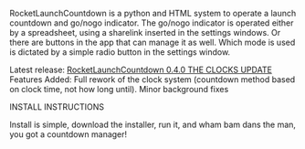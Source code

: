 RocketLaunchCountdown is a python and HTML system to operate a launch countdown and go/nogo indicator. The go/nogo indicator is operated either by a spreadsheet, using a sharelink inserted in the settings windows. Or there are buttons in the app that can manage it as well. Which mode is used is dictated by a simple radio button in the settings window.

Latest release: [RocketLaunchCountdown 0.4.0 THE CLOCKS UPDATE](https://github.com/HamsterSpaceNerd3000/RocketLaunchCountdown/releases/tag/Prealpha_040)
Features Added:
    Full rework of the clock system (countdown method based on clock time, not how long until).
    Minor background fixes


INSTALL INSTRUCTIONS

Install is simple, download the installer, run it, and wham bam dans the man, you got a countdown manager!